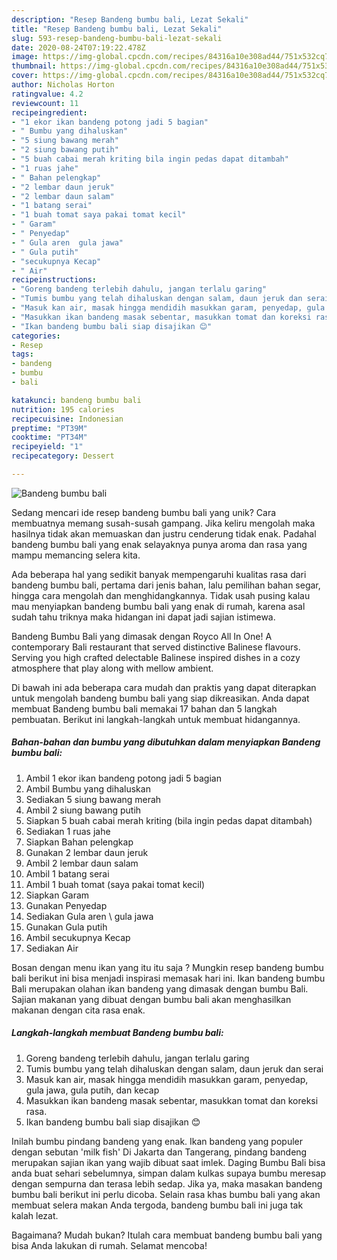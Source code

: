 ```yaml
---
description: "Resep Bandeng bumbu bali, Lezat Sekali"
title: "Resep Bandeng bumbu bali, Lezat Sekali"
slug: 593-resep-bandeng-bumbu-bali-lezat-sekali
date: 2020-08-24T07:19:22.478Z
image: https://img-global.cpcdn.com/recipes/84316a10e308ad44/751x532cq70/bandeng-bumbu-bali-foto-resep-utama.jpg
thumbnail: https://img-global.cpcdn.com/recipes/84316a10e308ad44/751x532cq70/bandeng-bumbu-bali-foto-resep-utama.jpg
cover: https://img-global.cpcdn.com/recipes/84316a10e308ad44/751x532cq70/bandeng-bumbu-bali-foto-resep-utama.jpg
author: Nicholas Horton
ratingvalue: 4.2
reviewcount: 11
recipeingredient:
- "1 ekor ikan bandeng potong jadi 5 bagian"
- " Bumbu yang dihaluskan"
- "5 siung bawang merah"
- "2 siung bawang putih"
- "5 buah cabai merah kriting bila ingin pedas dapat ditambah"
- "1 ruas jahe"
- " Bahan pelengkap"
- "2 lembar daun jeruk"
- "2 lembar daun salam"
- "1 batang serai"
- "1 buah tomat saya pakai tomat kecil"
- " Garam"
- " Penyedap"
- " Gula aren  gula jawa"
- " Gula putih"
- "secukupnya Kecap"
- " Air"
recipeinstructions:
- "Goreng bandeng terlebih dahulu, jangan terlalu garing"
- "Tumis bumbu yang telah dihaluskan dengan salam, daun jeruk dan serai"
- "Masuk kan air, masak hingga mendidih masukkan garam, penyedap, gula jawa, gula putih, dan kecap"
- "Masukkan ikan bandeng masak sebentar, masukkan tomat dan koreksi rasa."
- "Ikan bandeng bumbu bali siap disajikan 😊"
categories:
- Resep
tags:
- bandeng
- bumbu
- bali

katakunci: bandeng bumbu bali 
nutrition: 195 calories
recipecuisine: Indonesian
preptime: "PT39M"
cooktime: "PT34M"
recipeyield: "1"
recipecategory: Dessert

---
```



![Bandeng bumbu bali](https://img-global.cpcdn.com/recipes/84316a10e308ad44/751x532cq70/bandeng-bumbu-bali-foto-resep-utama.jpg)

Sedang mencari ide resep bandeng bumbu bali yang unik? Cara membuatnya memang susah-susah gampang. Jika keliru mengolah maka hasilnya tidak akan memuaskan dan justru cenderung tidak enak. Padahal bandeng bumbu bali yang enak selayaknya punya aroma dan rasa yang mampu memancing selera kita.

Ada beberapa hal yang sedikit banyak mempengaruhi kualitas rasa dari bandeng bumbu bali, pertama dari jenis bahan, lalu pemilihan bahan segar, hingga cara mengolah dan menghidangkannya. Tidak usah pusing kalau mau menyiapkan bandeng bumbu bali yang enak di rumah, karena asal sudah tahu triknya maka hidangan ini dapat jadi sajian istimewa.

Bandeng Bumbu Bali yang dimasak dengan Royco All In One! A contemporary Bali restaurant that served distinctive Balinese flavours. Serving you high crafted delectable Balinese inspired dishes in a cozy atmosphere that play along with mellow ambient.


Di bawah ini ada beberapa cara mudah dan praktis yang dapat diterapkan untuk mengolah bandeng bumbu bali yang siap dikreasikan. Anda dapat membuat Bandeng bumbu bali memakai 17 bahan dan 5 langkah pembuatan. Berikut ini langkah-langkah untuk membuat hidangannya.

<!--inarticleads1-->

##### Bahan-bahan dan bumbu yang dibutuhkan dalam menyiapkan Bandeng bumbu bali:

1. Ambil 1 ekor ikan bandeng potong jadi 5 bagian
1. Ambil  Bumbu yang dihaluskan
1. Sediakan 5 siung bawang merah
1. Ambil 2 siung bawang putih
1. Siapkan 5 buah cabai merah kriting (bila ingin pedas dapat ditambah)
1. Sediakan 1 ruas jahe
1. Siapkan  Bahan pelengkap
1. Gunakan 2 lembar daun jeruk
1. Ambil 2 lembar daun salam
1. Ambil 1 batang serai
1. Ambil 1 buah tomat (saya pakai tomat kecil)
1. Siapkan  Garam
1. Gunakan  Penyedap
1. Sediakan  Gula aren \ gula jawa
1. Gunakan  Gula putih
1. Ambil secukupnya Kecap
1. Sediakan  Air


Bosan dengan menu ikan yang itu itu saja ? Mungkin resep bandeng bumbu bali berikut ini bisa menjadi inspirasi memasak hari ini. Ikan bandeng bumbu Bali merupakan olahan ikan bandeng yang dimasak dengan bumbu Bali. Sajian makanan yang dibuat dengan bumbu bali akan menghasilkan makanan dengan cita rasa enak. 

<!--inarticleads2-->

##### Langkah-langkah membuat Bandeng bumbu bali:

1. Goreng bandeng terlebih dahulu, jangan terlalu garing
1. Tumis bumbu yang telah dihaluskan dengan salam, daun jeruk dan serai
1. Masuk kan air, masak hingga mendidih masukkan garam, penyedap, gula jawa, gula putih, dan kecap
1. Masukkan ikan bandeng masak sebentar, masukkan tomat dan koreksi rasa.
1. Ikan bandeng bumbu bali siap disajikan 😊


Inilah bumbu pindang bandeng yang enak. Ikan bandeng yang populer dengan sebutan &#39;milk fish&#39; Di Jakarta dan Tangerang, pindang bandeng merupakan sajian ikan yang wajib dibuat saat imlek. Daging Bumbu Bali bisa anda buat sehari sebelumnya, simpan dalam kulkas supaya bumbu meresap dengan sempurna dan terasa lebih sedap. Jika ya, maka masakan bandeng bumbu bali berikut ini perlu dicoba. Selain rasa khas bumbu bali yang akan membuat selera makan Anda tergoda, bandeng bumbu bali ini juga tak kalah lezat. 

Bagaimana? Mudah bukan? Itulah cara membuat bandeng bumbu bali yang bisa Anda lakukan di rumah. Selamat mencoba!
